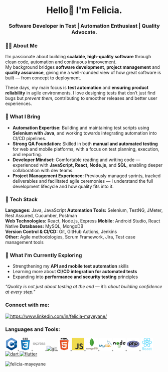 
<h1 align="center">Hello👋  I'm Felicia. </h1>
<h3 align="center">   Software Developer in Test | Automation Enthusiast | Quality Advocate. </h3>


### 👩‍💻 About Me  
I’m passionate about building **scalable, high-quality software** through clean code, automation and continuous improvement.  
My background bridges **software development**, **project management** and **quality assurance**, giving me a well-rounded view of how great software is built — from concept to deployment.  

These days, my main focus is **test automation** and **ensuring product reliability** in agile environments. I love designing tests that don’t just find bugs but *prevent them*, contributing to smoother releases and better user experiences.  



### 🧠  What I Bring
- **Automation Expertise:** Building and maintaining test scripts using **Selenium with Java**, and working towards integrating automation into CI/CD pipelines.  
- **Strong QA Foundation:** Skilled in both **manual and automated testing** for web and mobile platforms, with a focus on test planning, execution, and reporting.  
- **Developer Mindset:** Comfortable reading and writing code — experienced with **JavaScript, React, Node.js**, and **SQL**, enabling deeper collaboration with dev teams.  
- **Project Management Experience:** Previously managed sprints, tracked deliverables and facilitated agile ceremonies — I understand the full development lifecycle and how quality fits into it.  


### 🧰  Tech Stack
**Languages:** Java, JavaScript 
**Automation Tools:** Selenium, TestNG, JMeter, Rest Assured, Cucumber, Postman  
**Web Technologies:** React, Node.js, Express
**Mobile:** Android Studio, React Native
**Databases:** MySQL, MongoDB  
**Version Control & CI/CD:** Git, GitHub Actions, Jenkins  
**Other:** Agile methodologies, Scrum Framework, Jira, Test case management tools  


### 🌱  What I’m Currently Exploring
- Strengthening my **API and mobile test automation** skills  
- Learning more about **CI/CD integration for automated tests**  
- Expanding into **performance and security testing** principles  



 *"Quality is not just about testing at the end — it’s about building confidence at every step."*



<h3 align="left">Connect with me:</h3>
<p align="left">
<a href="https://linkedin.com/in/https://www.linkedin.com/in/felicia-mayeyane/" target="blank"><img align="center" src="https://raw.githubusercontent.com/rahuldkjain/github-profile-readme-generator/master/src/images/icons/Social/linked-in-alt.svg" alt="https://www.linkedin.com/in/felicia-mayeyane/" height="30" width="40" /></a>
</p>

<h3 align="left">Languages and Tools:</h3>
<p align="left"> <a href="https://www.w3schools.com/cpp/" target="_blank" rel="noreferrer"> <img src="https://raw.githubusercontent.com/devicons/devicon/master/icons/cplusplus/cplusplus-original.svg" alt="cplusplus" width="40" height="40"/> </a> <a href="https://www.w3schools.com/css/" target="_blank" rel="noreferrer"> <img src="https://raw.githubusercontent.com/devicons/devicon/master/icons/css3/css3-original-wordmark.svg" alt="css3" width="40" height="40"/> </a> <a href="https://expressjs.com" target="_blank" rel="noreferrer"> <img src="https://raw.githubusercontent.com/devicons/devicon/master/icons/express/express-original-wordmark.svg" alt="express" width="40" height="40"/> </a> <a href="https://git-scm.com/" target="_blank" rel="noreferrer"> <img src="https://www.vectorlogo.zone/logos/git-scm/git-scm-icon.svg" alt="git" width="40" height="40"/> </a>  <a href="https://www.w3.org/html/" target="_blank" rel="noreferrer"> <img src="https://raw.githubusercontent.com/devicons/devicon/master/icons/html5/html5-original-wordmark.svg" alt="html5" width="40" height="40"/> </a> <a href="https://developer.mozilla.org/en-US/docs/Web/JavaScript" target="_blank" rel="noreferrer"> <img src="https://raw.githubusercontent.com/devicons/devicon/master/icons/javascript/javascript-original.svg" alt="javascript" width="40" height="40"/> </a> <a href="https://www.mongodb.com/" target="_blank" rel="noreferrer"> <img src="https://raw.githubusercontent.com/devicons/devicon/master/icons/mongodb/mongodb-original-wordmark.svg" alt="mongodb" width="40" height="40"/> </a> <a href="https://www.mysql.com/" target="_blank" rel="noreferrer"> <img src="https://raw.githubusercontent.com/devicons/devicon/master/icons/mysql/mysql-original-wordmark.svg" alt="mysql" width="40" height="40"/> </a> <a href="https://nodejs.org" target="_blank" rel="noreferrer"> <img src="https://raw.githubusercontent.com/devicons/devicon/master/icons/nodejs/nodejs-original-wordmark.svg" alt="nodejs" width="40" height="40"/> </a> <a href="https://www.php.net" target="_blank" rel="noreferrer"> <img src="https://raw.githubusercontent.com/devicons/devicon/master/icons/php/php-original.svg" alt="php" width="40" height="40"/> </a> <a href="https://reactjs.org/" target="_blank" rel="noreferrer"> <img src="https://raw.githubusercontent.com/devicons/devicon/master/icons/react/react-original-wordmark.svg" alt="react" width="40" height="40"/> </a>  <a href="https://dart.dev" target="_blank" rel="noreferrer"> <img src="https://www.vectorlogo.zone/logos/dartlang/dartlang-icon.svg" alt="dart" width="40" height="40"/> </a> <a href="https://flutter.dev" target="_blank" rel="noreferrer"> <img src="https://www.vectorlogo.zone/logos/flutterio/flutterio-icon.svg" alt="flutter" width="40" height="40"/> </a> </p>
</p>

<p><img align="center" src="https://github-readme-stats.vercel.app/api/top-langs?username=felicia-mayeyane&show_icons=true&locale=en&layout=compact" alt="felicia-mayeyane" /></p>

